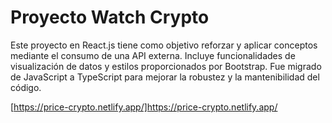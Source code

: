 # Proyecto Watch Crypto

Este proyecto en React.js tiene como objetivo reforzar y aplicar conceptos mediante el consumo de una API externa. Incluye funcionalidades de visualización de datos y estilos proporcionados por Bootstrap. Fue migrado de JavaScript a TypeScript para mejorar la robustez y la mantenibilidad del código.

[https://price-crypto.netlify.app/]https://price-crypto.netlify.app/
